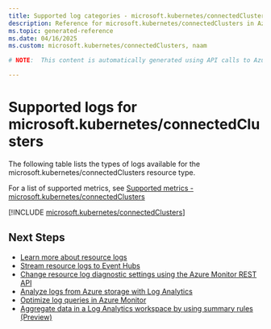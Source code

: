 ```yaml
---
title: Supported log categories - microsoft.kubernetes/connectedClusters
description: Reference for microsoft.kubernetes/connectedClusters in Azure Monitor Logs.
ms.topic: generated-reference
ms.date: 04/16/2025
ms.custom: microsoft.kubernetes/connectedClusters, naam

# NOTE:  This content is automatically generated using API calls to Azure. Any edits made on these files will be overwritten in the next run of the script. 

---
```





# Supported logs for microsoft.kubernetes/connectedClusters  
The following table lists the types of logs available for the microsoft.kubernetes/connectedClusters resource type.
  
  
  
For a list of supported metrics, see [Supported metrics - microsoft.kubernetes/connectedClusters](../supported-metrics/microsoft-kubernetes-connectedclusters-metrics.md)  
  

  
[!INCLUDE [microsoft.kubernetes/connectedClusters](~/reusable-content/ce-skilling/azure/includes/azure-monitor/reference/logs/microsoft-kubernetes-connectedclusters-logs-include.md)]  
  

## Next Steps

* [Learn more about resource logs](/azure/azure-monitor/essentials/platform-logs-overview)
* [Stream resource logs to Event Hubs](/azure/azure-monitor/essentials/resource-logs#send-to-azure-event-hubs)
* [Change resource log diagnostic settings using the Azure Monitor REST API](/rest/api/monitor/diagnosticsettings)
* [Analyze logs from Azure storage with Log Analytics](/azure/azure-monitor/essentials/resource-logs#send-to-log-analytics-workspace)
* [Optimize log queries in Azure Monitor](/azure/azure-monitor/logs/query-optimization)
* [Aggregate data in a Log Analytics workspace by using summary rules (Preview)](/azure/azure-monitor/logs/summary-rules)